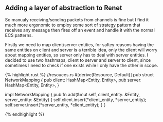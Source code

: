 ## Adding a layer of abstraction to Renet
So manualy receiving/sending packets from channels is fine but I find it much more ergonomic to employ some sort of strategy pattern that
receives any message then fires off an event and handle it with the normal ECS patterns.   

Firstly we need to map client/server entities, for saftey reasons having the same entities on client and server is a terrible idea, only the client will worry about
mapping entities, so server only has to deal with server entities. I decided to use two hashmaps, client to server and server to client, since sometimes I need to check if
one exists while I only have the other in scope.

{% highlight rust %}
//resouces.rs
#[derive(Resource, Default)]
pub struct NetworkMapping {
    pub client: HashMap<Entity, Entity>,
    pub server: HashMap<Entity, Entity>,
}

impl NetworkMapping {
    pub fn add(&mut self, client_entity: &Entity, server_entity: &Entity) {
        self.client.insert(*client_entity, *server_entity);
        self.server.insert(*server_entity, *client_entity);
    }
}


{% endhighlight %}
